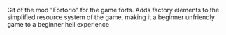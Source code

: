 Git of the mod "Fortorio" for the game forts.
Adds factory elements to the simplified resource system of the game, making it a beginner unfriendly game to a beginner hell experience
